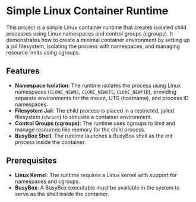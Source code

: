 # Simple Linux Container Runtime

This project is a simple Linux container runtime that creates isolated child processes using Linux namespaces and control groups (cgroups). It demonstrates how to create a minimal container environment by setting up a jail filesystem, isolating the process with namespaces, and managing resource limits using cgroups.

## Features

- **Namespace Isolation**: The runtime isolates the process using Linux namespaces (`CLONE_NEWNS`, `CLONE_NEWUTS`, `CLONE_NEWPID`), providing separate environments for the mount, UTS (hostname), and process ID namespaces.
- **Filesystem Jail**: The child process is placed in a restricted, jailed filesystem (`chroot`) to simulate a container environment.
- **Control Groups (cgroups)**: The runtime uses cgroups to limit and manage resources like memory for the child process.
- **BusyBox Shell**: The runtime launches a BusyBox shell as the init process inside the container.

## Prerequisites

- **Linux Kernel**: The runtime requires a Linux kernel with support for namespaces and cgroups.
- **BusyBox**: A BusyBox executable must be available in the system to serve as the shell inside the container.
